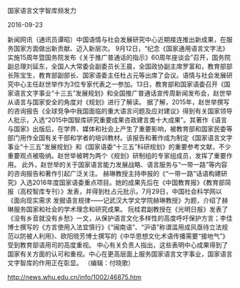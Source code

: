 国家语言文字智库频发力

2016-09-23

新闻网讯（通讯员谭昭）中国语情与社会发展研究中心近期接连推出新成果，在服务国家方面做出新贡献、迈入新层次。
9月12日，“纪念《国家通用语言文字法》实施15周年暨国务院发布《关于推广普通话的指示》60周年座谈会”召开，国务院副总理刘延东，全国人大常委会副委员长王晨，全国政协副主席罗富和，教育部部长陈宝生，教育部副部长、国家语委主任杜占元等出席了会议。语情与社会发展研究中心主任赵世举作为3位专家代表之一参加。13日，教育部和国家语委召开《国家语言文字事业“十三五”发展规划》和全国推广普通话宣传周新闻发布会，赵世举从语言与国家安全的角度对《规划》进行了解读。
据了解，2015年，赵世举撰写的咨询报告《全球竞争中我国面临的重大语言问题及应对建议》得到有关国家领导人批示，入选“2015中国智库研究重要成果咨政建言类十大成果”。其著作《语言与国家》出版后，在学界、媒体和社会上产生了重要影响，被教育部和国家民委等部门用作全国有关干部和学者的培训教材。该报告和著作成为制定《国家语言文字事业“十三五”发展规划》和《国家语委“十三五”科研规划》的重要参考文献，不少重要观点被吸纳。赵世举被聘为两个《规划》研制组的专家组成员，发挥了重要作用。
此外，赵世举的关于国家语言能力发展战略、语言服务与“一带一路”等内容的咨询报告和著作引起广泛关注。
赫琳教授主持申报的《“一带一路”话语构建研究》入选2016年度国家语委重点项目。她的成果先后在《中国教育报》《教育部简报（高校智库专刊）》发表，并得到杜占元批示。7月29日，中国社会科学网以《面向现实需求 发掘语言规律——记武汉大学文学院赫琳教授》为题，介绍了赫琳服务国家和社会的学术理念和研究成果。
阮桂君副教授在《光明日报》发表了《没有乡音就没有乡愁》一文，从保护语言文化多样性的高度呼吁保护方言；李佳博士撰写的《方言使用入法宜慎行》《“闽南语”、“沪语”称谓滥用成风亟待立法规范以防被人利用》、欧阳晓芳博士撰写的《中华思想文化术语传播需要“接地气”》受到教育部语用司的高度重视。
中心有关负责人指出，这些表明中心成果得到了国家有关方面的认可和重视。中心在更高层面上服务国家语言文字事业，国家语言文字智库的作用正在彰显。
（编辑：付晓歌）

http://news.whu.edu.cn/info/1002/46875.htm